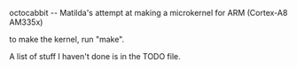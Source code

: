 octocabbit -- Matilda's attempt at making a microkernel for ARM (Cortex-A8 AM335x)

to make the kernel, run "make".

A list of stuff I haven't done is in the TODO file.

